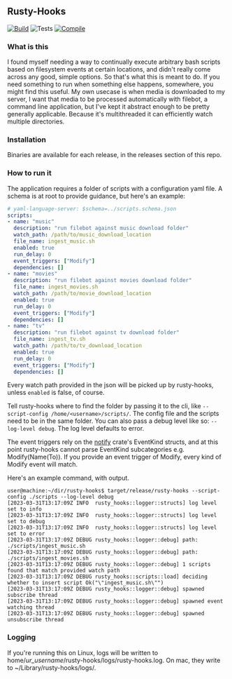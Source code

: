 ## Rusty-Hooks
[![Build](https://github.com/mmbarness/rusty-hooks/actions/workflows/on_release.yml/badge.svg?event=release)](https://github.com/mmbarness/rusty-hooks/actions/workflows/on_release.yml)
![Tests](https://github.com/mmbarness/rusty-hooks/actions/workflows/test.yml/badge.svg)
[![Compile](https://github.com/mmbarness/rusty-hooks/actions/workflows/check.yml/badge.svg?event=release)](https://github.com/mmbarness/rusty-hooks/actions/workflows/check.yml)

### What is this
I found myself needing a way to continually execute arbitrary bash scripts based on filesystem events at certain locations, and didn't really come across any good, simple options. So that's what this is meant to do. If you need something to run when something else happens, somewhere, you might find this useful. My own usecase is when media is downloaded to my server, I want that media to be processed automatically with filebot, a command line application, but I've kept it abstract enough to be pretty generally applicable. Because it's multithreaded it can efficiently watch multiple directories.

### Installation

Binaries are available for each release, in the releases section of this repo.

### How to run it

The application requires a folder of scripts with a configuration yaml file. A schema is at root to provide guidance, but here's an example: 
```yaml
# yaml-language-server: $schema=../scripts.schema.json
scripts:
- name: "music"
  description: "run filebot against music download folder"
  watch_path: /path/to/music_download_location
  file_name: ingest_music.sh
  enabled: true
  run_delay: 0
  event_triggers: ["Modify"]
  dependencies: []
- name: "movies"
  description: "run filebot against movies download folder"
  file_name: ingest_movies.sh
  watch_path: /path/to/movie_download_location
  enabled: true
  run_delay: 0
  event_triggers: ["Modify"]
  dependencies: []
- name: "tv"
  description: "run filebot against tv download folder"
  file_name: ingest_tv.sh
  watch_path: /path/to/tv_download_location
  enabled: true
  run_delay: 0
  event_triggers: ["Modify"]
  dependencies: []
```

Every watch path provided in the json will be picked up by rusty-hooks, unless `enabled` is false, of course.

Tell rusty-hooks where to find the folder by passing it to the cli, like `--script-config /home/<username>/scripts/`. The config file and the scripts need to be in the same folder. You can also pass a debug level like so: `--log-level debug`. The log level defaults to error.

The event triggers rely on the [notify](https://docs.rs/crate/notify/latest) crate's EventKind structs, and at this point rusty-hooks cannot parse EventKind subcategories e.g. Modify(Name(To)). If you provide an event trigger of Modify, every kind of Modify event will match.

Here's an example command, with output.

```
user@machine:~/dir/rusty-hooks$ target/release/rusty-hooks --script-config ./scripts --log-level debug
[2023-03-31T13:17:09Z INFO  rusty_hooks::logger::structs] log level set to info
[2023-03-31T13:17:09Z INFO  rusty_hooks::logger::structs] log level set to debug
[2023-03-31T13:17:09Z INFO  rusty_hooks::logger::structs] log level set to error
[2023-03-31T13:17:09Z DEBUG rusty_hooks::logger::debug] path: ./scripts/ingest_music.sh
[2023-03-31T13:17:09Z DEBUG rusty_hooks::logger::debug] path: ./scripts/ingest_movies.sh
[2023-03-31T13:17:09Z DEBUG rusty_hooks::logger::debug] 1 scripts found that match provided watch path
[2023-03-31T13:17:09Z DEBUG rusty_hooks::scripts::load] deciding whether to insert script Ok("\"ingest_music.sh\"")
[2023-03-31T13:17:09Z DEBUG rusty_hooks::logger::debug] spawned subscribe thread
[2023-03-31T13:17:09Z DEBUG rusty_hooks::logger::debug] spawned event watching thread
[2023-03-31T13:17:09Z DEBUG rusty_hooks::logger::debug] spawned unsubscribe thread
```
### Logging
If you're running this on Linux, logs will be written to home/*ur_username*/rusty-hooks/logs/rusty-hooks.log. On mac, they write to ~/Library/rusty-hooks/logs/.

